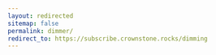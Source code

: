 ```yaml
---
layout: redirected
sitemap: false
permalink: dimmer/
redirect_to: https://subscribe.crownstone.rocks/dimming
---
```

